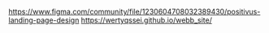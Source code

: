 https://www.figma.com/community/file/1230604708032389430/positivus-landing-page-design
https://wertyqssei.github.io/webb_site/
